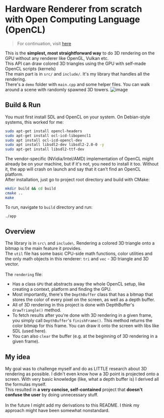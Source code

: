 # Hardware Renderer from scratch with Open Computing Language (OpenCL)
> For continuation, visit [here](https://github.com/Lukasz13866417/HardwareRenderer)

This is the **simplest, most straightforward way** to do 3D rendering on the GPU without any renderer like OpenGL, Vulkan etc. \
This API can draw colored 3D triangles using the GPU with self-made OpenCL scripts (kernels) \
The main part is in ```src/``` and ```include/```. It's my library that handles all the rendering.\
There's a ```demo``` folder with ```main.cpp``` and some helper files. You can walk around a scene with randomly spawned 3D towers.
![image](https://github.com/user-attachments/assets/1e715f8a-d027-4e30-a6a5-72deed56b24a)

## Build & Run
You must first install SDL and OpenCL on your system. On Debian-style systems, this worked for me:
```bash
sudo apt-get install opencl-headers
sudo apt-get install ocl-icd-libopencl1
sudo apt install ocl-icd-opencl-dev
sudo apt install libsdl2-dev libsdl2-2.0-0 -y
sudo apt-get install libsdl2-ttf-dev
```
The vendor-specific (NVidia/Intel/AMD) implementation of OpenCL might already be on your machine, but if it's not, you need to install it too. Without it, the app will crash on launch and say that it can't find an OpenCL platform. <br>
After installation, just go to project root directory and build with CMake:
```bash
mkdir build && cd build
cmake ..
make
```
To run, navigate to ```build``` directory and run:
```bash
./app 
```
## Overview
The library is in ```src\``` and ```include\```. Rendering a colored 3D triangle onto a bitmap is the main feature it provides. <br>The ```util``` file has some basic CPU-side math functions, color utilities and the only math objects in this renderer: ```tri``` and ```vec``` - 3D triangle and 3D vector. <br><br>
The ```rendering``` file:
- Has a class ```GPU``` that abstracts away the whole OpenCL setup, like creating a context, platform and finding the GPU. 
- Most importantly, there's the ```DepthBuffer``` class that has a bitmap that stores the color of every pixel on the screen, as well as a depth buffer. 
- All of 3D rendering in this project is done with DepthBuffer's ```drawTriangle()``` method. 
- To fetch results after you're done with 3D rendering in a given frame, you simply call ```DepthBuffer```'s ```finishFrame()```. This method returns the color bitmap for this frame. You can draw it onto the screen with libs like SDL (used here). 
- You can also ```clear``` the buffer (e.g. at the beginning of 3D rendering in a given frame).
## My idea
My goal was to challenge myself and do as LITTLE research about 3D rendering as possible. I didn't even know how a 3D point is projected onto a screen. With very basic knowledge (like, what a depth buffer is) I derived all the formulas myself. <br>
This resulted in **a very concise, self-contained** project that **doesn't confuse the user** by doing unnecessary stuff. <br><br> In the future I might add my derivations to this README. I think my approach might have been somewhat nonstandard. <br><br>
